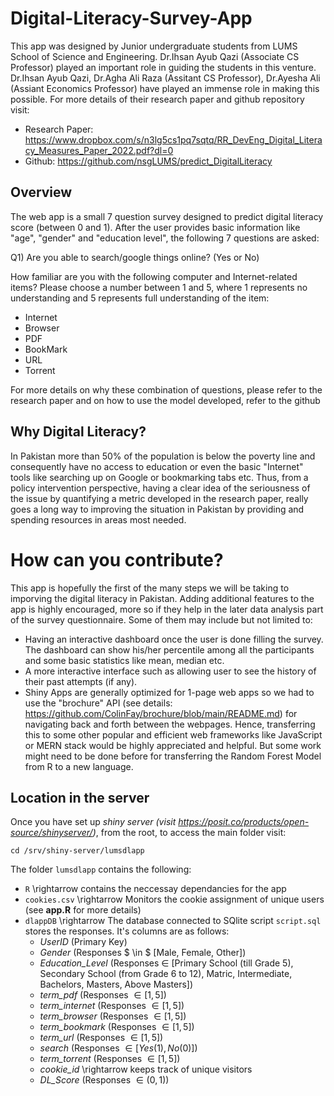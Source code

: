 # Digital-Literacy-Survey-App
This app was designed by Junior undergraduate students from LUMS School of Science and Engineering. Dr.Ihsan Ayub Qazi (Associate CS Professor) played an important role in guiding the students in this venture. Dr.Ihsan Ayub Qazi, Dr.Agha Ali Raza (Assitant CS Professor), Dr.Ayesha Ali (Assiant Economics Professor) have played an immense role in making this possible. For more details of their research paper and github repository visit:

- Research Paper: https://www.dropbox.com/s/n3lg5cs1pq7sqtq/RR_DevEng_Digital_Literacy_Measures_Paper_2022.pdf?dl=0
- Github: https://github.com/nsgLUMS/predict_DigitalLiteracy

## Overview
The web app is a small 7 question survey designed to predict digital literacy score (between 0 and 1). After the user provides basic information like "age", "gender" and "education level", the following 7 questions are asked:

Q1) Are you able to search/google things online? (Yes or No)

How familiar are you with the following computer and Internet-related items? Please choose a number between 1 and 5, where 1 represents no understanding and 5 represents full understanding of the item:

- Internet                                                                                                                               
- Browser
- PDF 
- BookMark 
- URL 
- Torrent 

For more details on why these combination of questions, please refer to the research paper and on how to use the model developed, refer to the github

## Why Digital Literacy?
In Pakistan more than 50% of the population is below the poverty line and consequently have no access to education or even the basic "Internet" tools like searching up on Google or bookmarking tabs etc. Thus, from a policy intervention perspective, having a clear idea of the seriousness of the issue by quantifying a metric developed in the research paper, really goes a long way to improving the situation in Pakistan by providing and spending resources in areas most needed. 

# How can you contribute?
This app is hopefully the first of the many steps we will be taking to imporving the digital literacy in Pakistan. Adding additional features to the app is highly encouraged, more so if they help in the later data analysis part of the survey questionnaire. Some of them may include but not limited to:

- Having an interactive dashboard once the user is done filling the survey. The dashboard can show his/her percentile among all the participants and some basic statistics like mean, median etc. 
- A more interactive interface such as allowing user to see the history of their past attempts (if any). 
- Shiny Apps are generally optimized for 1-page web apps so we had to use the "brochure" API (see details: https://github.com/ColinFay/brochure/blob/main/README.md) for navigating back and forth between the webpages. Hence, transferring this to some other popular and efficient web frameworks like JavaScript or MERN stack would be highly appreciated and helpful. But some work might need to be done before for transferring the Random Forest Model from R to a new language.


## Location in the server

Once you have set up *shiny server (visit https://posit.co/products/open-source/shinyserver/)*, from the root, to access the main folder visit:

```
cd /srv/shiny-server/lumsdlapp
```
The folder `lumsdlapp` contains the following:

- `R` \rightarrow contains the neccessay dependancies for the app
- `cookies.csv` \rightarrow Monitors the cookie assignment of unique users (see **app.R** for more details)
- `dlappDB` \rightarrow The database connected to SQlite script `script.sql` stores the responses. It's columns are as follows:
  - *UserID* (Primary Key)
  - *Gender* (Responses $ \in $ [Male, Female, Other])
  - *Education_Level* (Responses $\in$ [Primary School (till Grade 5), Secondary School (from Grade 6 to 12), Matric, Intermediate, Bachelors, Masters, Above Masters])
  - *term_pdf* (Responses $\in [1, 5]$)
  - *term_internet* (Responses $\in [1, 5]$)
  - *term_browser* (Responses $\in [1, 5]$)
  - *term_bookmark* (Responses $\in [1, 5]$)
  - *term_url* (Responses $\in [1, 5]$)
  - *search* (Responses $\in [Yes(1), No(0)]$)
  - *term_torrent* (Responses $\in [1, 5]$)
  - *cookie_id* \rightarrow keeps track of unique visitors
  - *DL_Score* (Responses $\in (0, 1)$)
